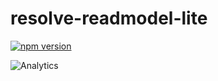 # **resolve-readmodel-lite**
[![npm version](https://badge.fury.io/js/resolve-readmodel-lite.svg)](https://badge.fury.io/js/resolve-readmodel-lite)

![Analytics](https://ga-beacon.appspot.com/UA-118635726-1/packages-resolve-readmodel-lite-readme?pixel)
